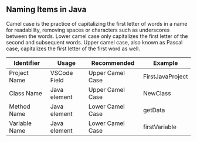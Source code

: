 ## Naming Items in Java

Camel case is the practice of capitalizing the first letter of words in a name for readability, removing spaces or characters such as underscores between the words. Lower camel case only capitalizes the first letter of the second and subsequent words. Upper camel case, also known as Pascal case, capitalizes the first letter of the first word as well.

| Identifier | Usage | Recommended | Example |
| -- | -- | -- | -- |
| Project Name | VSCode Field | Upper Camel Case | FirstJavaProject |
| Class Name | Java element | Upper Camel Case | NewClass |
| Method Name | Java element | Lower Camel Case | getData |
| Variable Name | Java element | Lower Camel Case | firstVariable |
